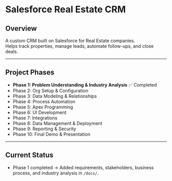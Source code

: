 # Salesforce Real Estate CRM

## Overview
A custom CRM built on Salesforce for Real Estate companies.  
Helps track properties, manage leads, automate follow-ups, and close deals.

---

## Project Phases

- **Phase 1: Problem Understanding & Industry Analysis** ✅ Completed
- Phase 2: Org Setup & Configuration
- Phase 3: Data Modeling & Relationships
- Phase 4: Process Automation
- Phase 5: Apex Programming
- Phase 6: UI Development
- Phase 7: Integrations
- Phase 8: Data Management & Deployment
- Phase 9: Reporting & Security
- Phase 10: Final Demo & Presentation

---

## Current Status
- Phase 1 completed → Added requirements, stakeholders, business process, and industry analysis in `/docs/`.
